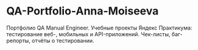 # QA-Portfolio-Anna-Moiseeva
Портфолио QA Manual Engineer. Учебные проекты Яндекс Практикума: тестирование веб-, мобильных и API-приложений. Чек-листы, баг-репорты, отчёты о тестировании.
